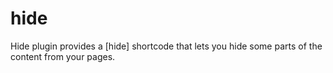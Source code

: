 # hide
Hide plugin provides a [hide] shortcode that lets you hide some parts of the content from your pages.
